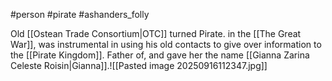 #person #pirate #ashanders_folly 

Old [[Ostean Trade Consortium|OTC]] turned Pirate. in the [[The Great War]], was instrumental in using his old contacts to give over information to the [[Pirate Kingdom]]. Father of, and gave her the name [[Gianna Zarina Celeste Roisin|Gianna]].![[Pasted image 20250916112347.jpg]]
